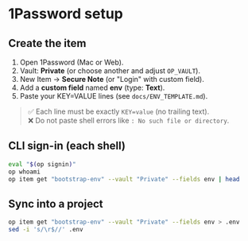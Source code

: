 # 1Password setup

## Create the item
1. Open 1Password (Mac or Web).
2. Vault: **Private** (or choose another and adjust `OP_VAULT`).
3. New Item → **Secure Note** (or "Login" with custom field).
4. Add a **custom field** named **env** (type: **Text**).
5. Paste your KEY=VALUE lines (see `docs/ENV_TEMPLATE.md`).

> ✅ Each line must be exactly `KEY=value` (no trailing text).  
> ❌ Do not paste shell errors like `: No such file or directory`.

## CLI sign-in (each shell)
```bash
eval "$(op signin)"
op whoami
op item get "bootstrap-env" --vault "Private" --fields env | head
```

## Sync into a project
```bash
op item get "bootstrap-env" --vault "Private" --fields env > .env
sed -i 's/\r$//' .env
```